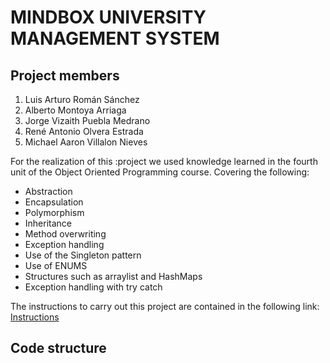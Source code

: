 # MINDBOX UNIVERSITY MANAGEMENT SYSTEM
## Project members
1. Luis Arturo Román Sánchez
2. Alberto Montoya Arriaga
3. Jorge Vizaith Puebla Medrano
4. René Antonio Olvera Estrada
5. Michael Aaron Villalon Nieves

For the realization of this :project we used knowledge learned in the fourth unit of the Object Oriented Programming course. Covering the following:
- Abstraction 
- Encapsulation
- Polymorphism
- Inheritance
- Method overwriting
- Exception handling
- Use of the Singleton pattern
- Use of ENUMS
- Structures such as arraylist and HashMaps
- Exception handling with try catch

The instructions to carry out this project are contained in the following link: [Instructions](https://itmorelia-ejercicios-eder.notion.site/POO-Examen-Final-0a7a92ddc8b24876aa683a34b0f86ad3)

## Code structure
